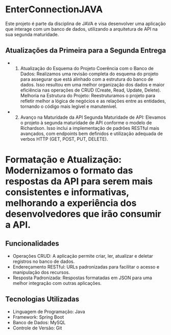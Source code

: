 # EnterConnectionJAVA
Este projeto é parte da disciplina de JAVA e visa desenvolver uma aplicação que interage com um banco de dados, utilizando a arquitetura de API na sua segunda maturidade.

## Atualizações da Primeira para a Segunda Entrega

 - 1. Atualização do Esquema do Projeto
   Coerência com o Banco de Dados: Realizamos uma revisão completa do esquema do projeto para assegurar que está alinhado com a estrutura do banco de dados. Isso resultou em uma melhor organização dos dados e maior eficiência nas operações de CRUD (Create, Read, Update, Delete).
Melhoria na Estrutura do Projeto: Reestruturamos o projeto para refletir melhor a lógica de negócios e as relações entre as entidades, tornando o código mais legível e manutenível.

 - 2. Avanço na Maturidade da API
   Segunda Maturidade de API: Elevamos o projeto à segunda maturidade de API conforme o modelo de Richardson. Isso inclui a implementação de padrões RESTful mais avançados, com endpoints bem definidos e utilização adequada de verbos HTTP (GET, POST, PUT, DELETE).

# Formatação e Atualização: Modernizamos o formato das respostas da API para serem mais consistentes e informativas, melhorando a experiência dos desenvolvedores que irão consumir a API.

## Funcionalidades
 - Operações CRUD: A aplicação permite criar, ler, atualizar e deletar registros no banco de dados.
 - Endereçamento RESTful: URLs padronizadas para facilitar o acesso e manipulação dos recursos.
 - Resposta Padronizada: Respostas formatadas em JSON para uma melhor integração com outras aplicações.

## Tecnologias Utilizadas
 - Linguagem de Programação: Java
 - Framework: Spring Boot
 - Banco de Dados: MySQL
 - Controle de Versão: Git
